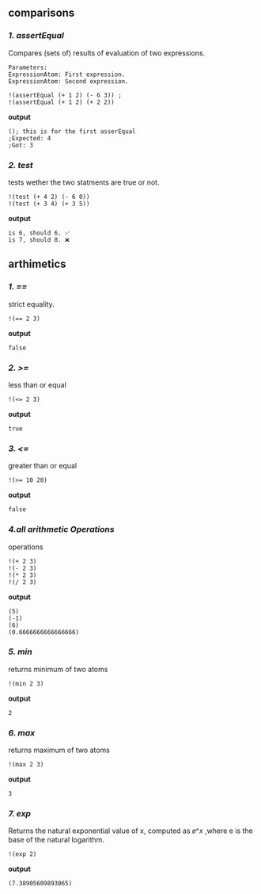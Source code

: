 ## comparisons

### ***1. assertEqual***
 Compares (sets of) results of evaluation of two expressions.

```
Parameters:
ExpressionAtom: First expression.
ExpressionAtom: Second expression.
```
```metta
!(assertEqual (+ 1 2) (- 6 3)) ; 
!(assertEqual (+ 1 2) (+ 2 2))
```
**output**

```metta
(); this is for the first asserEqual
;Expected: 4
;Got: 3
```
### ***2. test***
tests wether the two statments are true or not.
```metta
!(test (+ 4 2) (- 6 0))
!(test (+ 3 4) (+ 3 5))
```
**output**


```metta
is 6, should 6. ✅
is 7, should 8. ❌
```
## arthimetics

### ***1. ==***
strict equality.
```metta
!(== 2 3)
```
**output**

```metta
false
```
### ***2. >=***
less than or equal
```metta
!(<= 2 3)
```
**output**

```metta
true
```
### ***3. <=***
greater than or equal 
```metta
!(>= 10 20)
```
**output**

```metta
false
```
### ***4.all arithmetic Operations***
operations
```metta
!(+ 2 3)
!(- 2 3)
!(* 2 3)
!(/ 2 3)
```
**output**

```metta
(5)
(-1)
(6)
(0.6666666666666666)
```
### ***5. min***
 returns minimum of two atoms
```metta
!(min 2 3)
```
**output**

```metta
2
```
### ***6. max***
 returns maximum of two atoms
```metta
!(max 2 3)
```
**output**

```metta
3
```
### ***7. exp***
Returns the natural exponential value of x, computed as 
𝑒^𝑥
,where e is the base of the natural logarithm.
```metta
!(exp 2)
```
**output**

```metta
(7.38905609893065)
```
